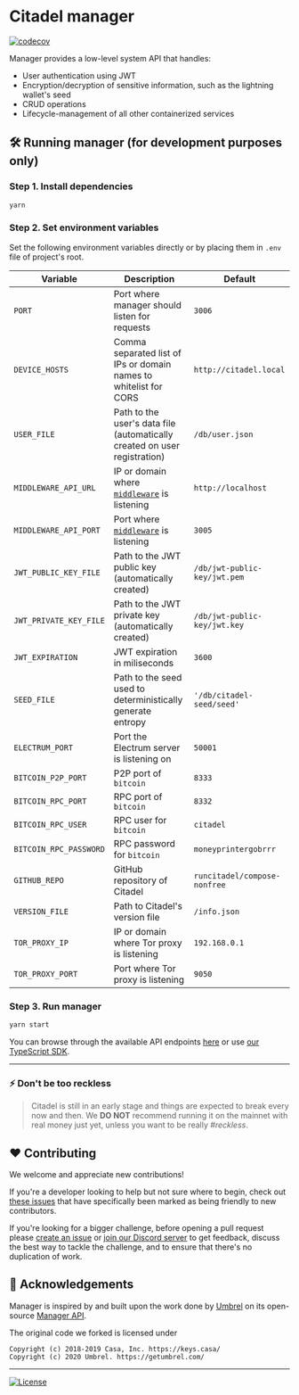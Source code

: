 # Citadel manager

[![codecov](https://codecov.io/github/runcitadel/manager/branch/main/graph/badge.svg?token=9WJ88AUTB9)](https://codecov.io/github/runcitadel/manager)

Manager provides a low-level system API that handles:
- User authentication using JWT
- Encryption/decryption of sensitive information, such as the lightning wallet's seed
- CRUD operations
- Lifecycle-management of all other containerized services

## 🛠 Running manager (for development purposes only)

### Step 1. Install dependencies
```sh
yarn
```

### Step 2. Set environment variables
Set the following environment variables directly or by placing them in `.env` file of project's root.

| Variable | Description | Default |
| ------------- | ------------- | ------------- |
| `PORT` | Port where manager should listen for requests | `3006` |
| `DEVICE_HOSTS` | Comma separated list of IPs or domain names to whitelist for CORS | `http://citadel.local` |
| `USER_FILE` | Path to the user's data file (automatically created on user registration) | `/db/user.json` |
| `MIDDLEWARE_API_URL` | IP or domain where [`middleware`](https://github.com/runcitadel/middleware) is listening | `http://localhost` |
| `MIDDLEWARE_API_PORT` | Port where [`middleware`](https://github.com/runcitadel/middleware) is listening | `3005` |
| `JWT_PUBLIC_KEY_FILE` | Path to the JWT public key (automatically created) | `/db/jwt-public-key/jwt.pem` |
| `JWT_PRIVATE_KEY_FILE` | Path to the JWT private key (automatically created) | `/db/jwt-public-key/jwt.key` |
| `JWT_EXPIRATION` | JWT expiration in miliseconds | `3600` |
| `SEED_FILE` | Path to the seed used to deterministically generate entropy | `'/db/citadel-seed/seed'` |
| `ELECTRUM_PORT` | Port the Electrum server is listening on | `50001` |
| `BITCOIN_P2P_PORT` | P2P port of `bitcoin` | `8333` |
| `BITCOIN_RPC_PORT` | RPC port of `bitcoin` | `8332` |
| `BITCOIN_RPC_USER` | RPC user for `bitcoin` | `citadel` |
| `BITCOIN_RPC_PASSWORD` | RPC password for `bitcoin` | `moneyprintergobrrr` |
| `GITHUB_REPO` | GitHub repository of Citadel | `runcitadel/compose-nonfree` |
| `VERSION_FILE` | Path to Citadel's version file | `/info.json` |
| `TOR_PROXY_IP` | IP or domain where Tor proxy is listening | `192.168.0.1` |
| `TOR_PROXY_PORT` | Port where Tor proxy is listening | `9050` |

### Step 3. Run manager
```sh
yarn start
```

You can browse through the available API endpoints [here](https://github.com/runcitadel/manager/tree/main/routes/v2) or use [our TypeScript SDK](https://github.com/runcitadel/sdk).

---

### ⚡️ Don't be too reckless

> Citadel is still in an early stage and things are expected to break every now and then. We **DO NOT** recommend running it on the mainnet with real money just yet, unless you want to be really *#reckless*.

## ❤️ Contributing

We welcome and appreciate new contributions!

If you're a developer looking to help but not sure where to begin, check out [these issues](https://github.com/runcitadel/manager/issues?q=is%3Aissue+is%3Aopen+label%3A%22good+first+issue%22) that have specifically been marked as being friendly to new contributors.

If you're looking for a bigger challenge, before opening a pull request please [create an issue](https://github.com/runcitadel/manager/issues/new/choose) or [join our Discord server](https://discord.com/invite/d6SaSTh3Dj) to get feedback, discuss the best way to tackle the challenge, and to ensure that there's no duplication of work.

## 🙏 Acknowledgements

Manager is inspired by and built upon the work done by [Umbrel](https://github.com/getumbrel) on its open-source [Manager API](https://github.com/getumbrel/umbrel-manager).

The original code we forked is licensed under

```
Copyright (c) 2018-2019 Casa, Inc. https://keys.casa/
Copyright (c) 2020 Umbrel. https://getumbrel.com/
```

---

[![License](https://img.shields.io/github/license/runcitadel/manager?color=%235351FB)](https://github.com/runcitadel/manager/blob/main/LICENSE)

